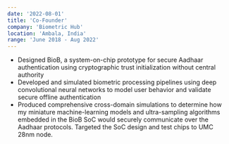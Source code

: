 ```yaml
---
date: '2022-08-01'
title: 'Co-Founder'
company: 'Biometric Hub'
location: 'Ambala, India'
range: 'June 2018 - Aug 2022'
---
```


- Designed BioB, a system-on-chip prototype for secure Aadhaar authentication using cryptographic trust initialization without central authority
- Developed and simulated biometric processing pipelines using deep convolutional neural networks to model user behavior and validate secure offline authentication
- Produced comprehensive cross-domain simulations to determine how my miniature machine-learning models and ultra-sampling algorithms embedded in the BioB SoC would securely communicate over the Aadhaar protocols. Targeted the SoC design and test chips to UMC 28nm node.
